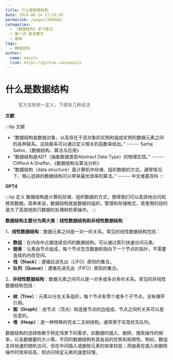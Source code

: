 ```yaml
---
title: 什么是数据结构
date: 2024-06-14 17:19:39
permalink: /pages/26b8b6/
categories:
  - 《数据结构》学习笔记
  - 第一讲 基本概念
  - 基础
tags:
  - 数据结构
author:
  name: maoyln
  link: https://github.com/maoyln
---
```

# 什么是数据结构

> 官方没有统一定义，下面有几种说法

**文献**

:::tip 文献
- “数据结构是数据对象，以及存在于该对象的实例和组成实例的数据元素之间的各种联系。这些联系可以通过定义相关的函数来给出。”   ------ Sartaj Sahni，《数据结构、算法与应用》
- “数据结构是ADT（抽象数据类型Abstract Data Type）的物理实现。”  ------ Clifford A.Shaffer，《数据结构与算法分析》
- “数据结构（data structure）是计算机中存储、组织数据的方式。通常情况下，精心选择的数据结构可以带来最优效率的算法。” ------ 中文维基百科
:::

**GPT4**

:::tip 定义
数据结构是计算机存储、组织数据的方式，使得我们可以高效地访问和修改数据。简单来说，数据结构就是数据的组织、管理和存储格式，其使用的目的是为了高效地执行数据的处理和检索操作。
:::

**数据结构主要分为两大类：线性数据结构和非线性数据结构**

1、**线性数据结构**：数据元素之间是一对一的关系。常见的线性数据结构包括：

  - **数组**：在内存中占据连续空间的数据结构，可以通过索引快速访问元素。
  - **链表**：元素由节点组成，每个节点包含数据和指向下一个节点的指针，不需要连续的内存空间。
  - **栈（Stack）**：遵循后进先出（LIFO）原则的集合。
  - **队列（Queue）**：遵循先进先出（FIFO）原则的集合。

2、**非线性数据结构**：数据元素之间可以是一对多或多对多的关系。常见的非线性数据结构包括：
  - **树（Tree）**：元素以分支关系组织，每个节点有零个或多个子节点，没有循环引用。
  - **图（Graph）**：由节点（顶点）和连接节点的边组成，节点之间的关系可以是任意的。
  - **堆（Heap）**：是一种特殊的完全二叉树结构，通常用于实现优先队列。

数据结构的选择依赖于特定场景下的需求，如数据的插入、删除、搜索操作的频率，以及数据量的大小等。不同的数据结构有其各自的优势和局限性。例如，数组支持快速的随机访问，但在中间插入或删除元素的效率较低；而链表在插入和删除操作时效率较高，但访问特定元素的速度较慢。